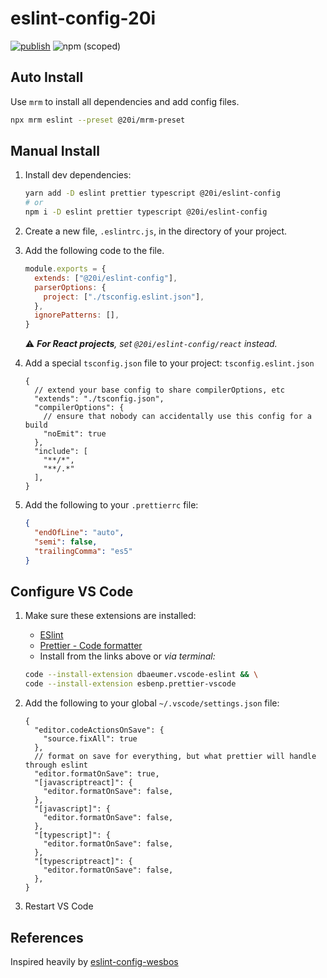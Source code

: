 # eslint-config-20i

[![publish](https://github.com/twentyideas/eslint-config-20i/actions/workflows/publish.yml/badge.svg)](https://github.com/twentyideas/eslint-config-20i/actions/workflows/publish.yml)
![npm (scoped)](https://img.shields.io/npm/v/@20i/eslint-config)

## Auto Install

Use `mrm` to install all dependencies and add config files.

```sh
npx mrm eslint --preset @20i/mrm-preset
```

## Manual Install

1. Install dev dependencies:

    ```sh
    yarn add -D eslint prettier typescript @20i/eslint-config
    # or
    npm i -D eslint prettier typescript @20i/eslint-config
    ```

2. Create a new file, `.eslintrc.js`, in the directory of your project.
3. Add the following code to the file.

    ```js
    module.exports = {
      extends: ["@20i/eslint-config"],
      parserOptions: {
        project: ["./tsconfig.eslint.json"],
      },
      ignorePatterns: [],
    }
    ```

    ⚠️ _**For React projects**, set `@20i/eslint-config/react` instead._

4. Add a special `tsconfig.json` file to your project: `tsconfig.eslint.json`

    ```jsonc
    {
      // extend your base config to share compilerOptions, etc
      "extends": "./tsconfig.json",
      "compilerOptions": {
        // ensure that nobody can accidentally use this config for a build
        "noEmit": true
      },
      "include": [
        "**/*",
        "**/.*"
      ],
    }
    ```

5. Add the following to your `.prettierrc` file:

    ```json
    {
      "endOfLine": "auto",
      "semi": false,
      "trailingComma": "es5"
    }
    ```

## Configure VS Code

[1]: https://marketplace.visualstudio.com/items?itemName=dbaeumer.vscode-eslint
[2]: https://marketplace.visualstudio.com/items?itemName=esbenp.prettier-vscode

1. Make sure these extensions are installed:
   - [ESlint][1]
   - [Prettier - Code formatter][2]
   - Install from the links above or _via terminal:_  
  
    ```sh
    code --install-extension dbaeumer.vscode-eslint && \
    code --install-extension esbenp.prettier-vscode
    ```

2. Add the following to your global `~/.vscode/settings.json` file:

    ```jsonc
    {
      "editor.codeActionsOnSave": {
        "source.fixAll": true
      },
      // format on save for everything, but what prettier will handle through eslint
      "editor.formatOnSave": true,
      "[javascriptreact]": {
        "editor.formatOnSave": false,
      },
      "[javascript]": {
        "editor.formatOnSave": false,
      },
      "[typescript]": {
        "editor.formatOnSave": false,
      },
      "[typescriptreact]": {
        "editor.formatOnSave": false,
      },
    }
    ```

3. Restart VS Code

## References

Inspired heavily by [eslint-config-wesbos](https://github.com/wesbos/eslint-config-wesbos)
